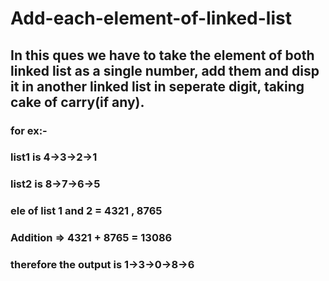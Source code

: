 # Add-each-element-of-linked-list
## In this ques we have to take the element of both linked list as a single number, add them and disp it in another linked list in seperate digit, taking cake of carry(if any).
### for ex:-
### list1 is 4->3->2->1
### list2 is 8->7->6->5
### ele of list 1 and 2 = 4321 , 8765
### Addition => 4321 + 8765 = 13086
### therefore the output is 1->3->0->8->6
